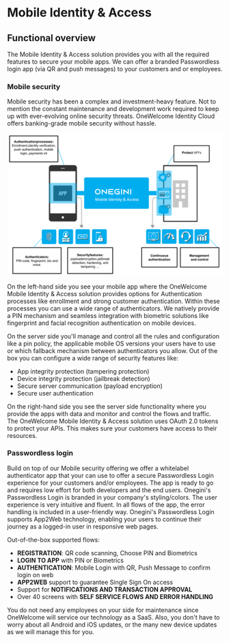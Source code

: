 # Mobile Identity & Access

## Functional overview

The Mobile Identity & Access solution provides you with all the required features to secure your mobile apps. We can offer a branded Passwordless login app (via QR and push messages) to your customers and or employees. 

### Mobile security

Mobile security has been a complex and investment-heavy feature. Not to mention the constant maintenance and development work required to keep up with ever-evolving online security threats. OneWelcome Identity Cloud offers banking-grade mobile security without hassle.

![Architecture overview](./img/overview-mobile-identity-access.png)

On the left-hand side you see your mobile app where the OneWelcome Mobile Identity & Access solution provides options for Authentication processes like enrollment and strong customer authentication. Within these processes you can use a wide range of authenticators. We natively provide a PIN mechanism and seamless integration with biometric solutions like fingerprint and facial recognition authentication on mobile devices.

On the server side you'll manage and control all the rules and configuration like a pin policy, the applicable mobile OS versions your users have to use or which fallback mechanism between authenticators you allow. Out of the box you can configure a wide range of security features like:

- App integrity protection (tampering protection)
- Device integrity protection (jailbreak detection)
- Secure server communication (payload encryption)
- Secure user authentication

On the right-hand side you see the server side functionality where you provide the apps with data and monitor and control the flows and traffic. The OneWelcome Mobile Identity & Access solution uses OAuth 2.0 tokens to protect your APIs. This makes sure your customers have access to their resources. 

### Passwordless login 

Build on top of our Mobile security offering we offer a whitelabel authenticator app that your can use to offer a secure Passwordless Login experience for your customers and/or employees. The app is ready to go and requires low effort for both developers and the end users. Onegini's Passwordless Login is branded in your company's styling/colors. The user experience is very intuitive and fluent. In all flows of the app, the error handling is included in a user-friendly way. Onegini's Passwordless Login supports App2Web technology, enabling your users to continue their journey as a logged-in user in responsive web pages. 

Out-of-the-box supported flows:

- **REGISTRATION**: QR code scanning, Choose PIN and Biometrics
- **LOGIN TO APP** with PIN or Biometrics
- **AUTHENTICATION**: Mobile Login with QR, Push Message to confirm login on web
- **APP2WEB** support to guarantee Single Sign On access
- Support for **NOTIFICATIONS AND TRANSACTION APPROVAL**
- Over 40 screens with **SELF SERVICE FLOWS AND ERROR HANDLING**

You do not need any employees on your side for maintenance since OneWelcome will service our technology as a SaaS. Also, you don't have to worry about all Android and iOS updates, or the many new device updates as we will manage this for you.
